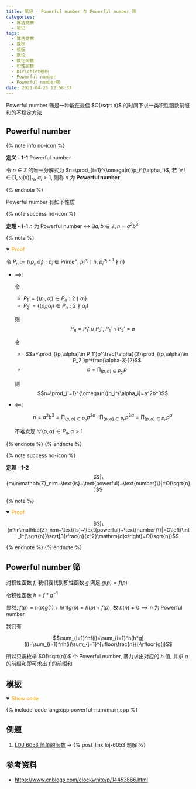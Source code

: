 ```yaml
---
title: 笔记 - Powerful number 与 Powerful number 筛
categories:
  - 算法竞赛
  - 笔记
tags:
  - 算法竞赛
  - 数学
  - 模板
  - 数论
  - 数论函数
  - 积性函数
  - Dirichlet卷积
  - Powerful number
  - Powerful number筛
date: 2021-04-26 12:58:33
---
```


Powerful number 筛是一种能在最佳 $O(\sqrt n)$ 的时间下求一类积性函数前缀和的不稳定方法

<!-- more -->

## Powerful number

{% note info no-icon %}

**<a id="def-1-1">定义 - 1-1</a>** Powerful number

令 $n\in\mathbb{Z}$ 的唯一分解式为 $n=\prod_{i=1}^{\omega(n)}p_i^{\alpha_i}$, 若 $\forall i\in[1,\omega(n)]_{\mathbb{N}},~\alpha_i>1$, 则称 $n$ 为 **Powerful number**

{% endnote %}

Powerful number 有如下性质

{% note success no-icon %}

**<a id="th-1-1">定理 - 1-1</a>** $n$ 为 Powerful number $\iff~\exists a,b\in\mathbb{Z}, n=a^2b^3$

{% note %}

<details open="open">
<summary><font color='orange'>Proof</font></summary>

令 $P_n:=\{(p_i,\alpha_i):p_i\in\text{Prime}^+,~p_i^{\alpha_i}\mid n,~p_i^{\alpha_i+1}\nmid n\}$

- $\implies$:

  令

  - $P_1'=\{(p_i,\alpha_i)\in P_n:2\mid\alpha_i\}$
  - $P_2'=\{(p_i,\alpha_i)\in P_n:2\nmid\alpha_i\}$

  则
  $$P_n=P_1'\cup P_2',~P_1'\cap P_2'=\varnothing$$

  令

  - $$a=\prod_{(p,\alpha)\in P_1'}p^\frac{\alpha}{2}\prod_{(p,\alpha)\in P_2'}p^\frac{\alpha-3}{2}$$
  - $$b=\prod_{(p,\alpha)\in P_2'}p$$

  则
  $$n=\prod_{i=1}^{\omega(n)}p_i^{\alpha_i}=a^2b^3$$

- $\impliedby$:

  $$n=a^2b^3=\prod_{(p,\alpha)\in P_a}p^{2\alpha}\cdot\prod_{(p,\alpha)\in P_b}p^{3\alpha}=\prod_{(p,\alpha)\in P_n}p^\alpha$$

  不难发现 $\forall(p,\alpha)\in P_n,\alpha>1$

</details>

{% endnote %}
{% endnote %}

{% note success no-icon %}

**<a id="th-1-2">定理 - 1-2</a>**
$$|\{m\in\mathbb{Z}_n:m~\text{is}~\text{powerful}~\text{number}\}|=O(\sqrt{n})$$

{% note %}

<details open="open">
<summary><font color='orange'>Proof</font></summary>

$$|\{m\in\mathbb{Z}_n:m~\text{is}~\text{powerful}~\text{number}\}|=O\left(\int_1^{\sqrt{n}}\sqrt[3]\frac{n}{x^2}\mathrm{d}x\right)=O(\sqrt{n})$$

</details>

{% endnote %}
{% endnote %}

## Powerful number 筛

对积性函数 $f$, 我们要找到积性函数 $g$ 满足 $g(p)=f(p)$

令积性函数 $h=f*g^{-1}$

显然, $f(p)=h(p)g(1)+h(1)g(p)=h(p)+f(p)$, 故 $h(n)\ne 0\implies n$ 为 Powerful number

我们有

$$\sum_{i=1}^nf(i)=\sum_{i=1}^n(h*g)(i)=\sum_{i=1}^nh(i)\sum_{j=1}^{\lfloor\frac{n}{i}\rfloor}g(j)$$

所以只需枚举 $O(\sqrt{n})$ 个 Powerful number, 暴力求出对应的 $h$ 值, 并求 $g$ 的前缀和即可求出 $f$ 的前缀和

## 模板

<details open>
<summary><font color='orange'>Show code</font></summary>

{% include_code lang:cpp powerful-num/main.cpp %}

</details>

## 例题

1. [LOJ 6053 简单的函数](https://loj.ac/p/6053) -> {% post_link loj-6053 题解 %}

## 参考资料

- <https://www.cnblogs.com/clockwhite/p/14453866.html>
